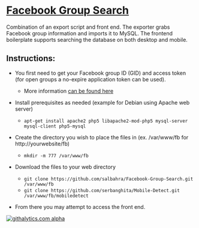 [Facebook Group Search](http://salbahra.github.io/Facebook-Group-Search/)
=====================

Combination of an export script and front end. The exporter grabs Facebook group information and imports it to MySQL. The frontend boilerplate supports searching the database on both desktop and mobile.

Instructions:
-------------

+ You first need to get your Facebook group ID (GID) and access token (for open groups a no-expire application token can be used).
  + More information [can be found here](https://developers.facebook.com/docs/opengraph/howtos/publishing-with-app-token/)

+ Install prerequisites as needed (example for Debian using Apache web server)
  + ```apt-get install apache2 php5 libapache2-mod-php5 mysql-server mysql-client php5-mysql``` 

+ Create the directory you wish to place the files in (ex. /var/www/fb for http://yourwebsite/fb)
  + ```mkdir -m 777 /var/www/fb```

+ Download the files to your web directory
  + ```git clone https://github.com/salbahra/Facebook-Group-Search.git /var/www/fb```
  + ```git clone https://github.com/serbanghita/Mobile-Detect.git /var/www/fb/mobiledetect```

+ From there you may attempt to access the front end.

[![githalytics.com alpha](https://cruel-carlota.pagodabox.com/e5cc4d27f7ebaa5a2d81276f31b2f9ae "githalytics.com")](http://githalytics.com/salbahra/Facebook-Group-Search)
